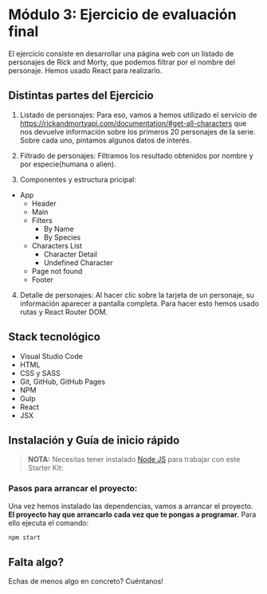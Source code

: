# Módulo 3: Ejercicio de evaluación final

El ejercicio consiste en desarrollar una página web con un listado de personajes de Rick and Morty, que podemos filtrar por el nombre del personaje. Hemos usado React para realizarlo.

## Distintas partes del Ejercicio

1. Listado de personajes:
   Para eso, vamos a hemos utilizado el servicio de https://rickandmortyapi.com/documentation/#get-all-characters que nos devuelve información sobre los primeros 20 personajes de la serie. Sobre cada uno, pintamos algunos datos de interés.

2. Filtrado de personajes:
   Filtramos los resultado obtenidos por nombre y por especie(humana o alien).

3. Componentes y estructura pricipal:

- App
  - Header
  - Main
  - Filters
    - By Name
    - By Species
  - Characters List
    - Character Detail
    - Undefined Character
  - Page not found
  - Footer

4. Detalle de personajes:
   Al hacer clic sobre la tarjeta de un personaje, su información
   aparecer a pantalla completa. Para hacer esto hemos usado rutas y React Router DOM.

## Stack tecnológico

- Visual Studio Code
- HTML
- CSS y SASS
- Git, GitHub, GitHub Pages
- NPM
- Gulp
- React
- JSX

## Instalación y Guía de inicio rápido

> **NOTA:** Necesitas tener instalado [Node JS](https://nodejs.org/) para trabajar con este Starter Kit:

### Pasos para arrancar el proyecto:

Una vez hemos instalado las dependencias, vamos a arrancar el proyecto. **El proyecto hay que arrancarlo cada vez que te pongas a programar.** Para ello ejecuta el comando:

```bash
npm start
```

## Falta algo?

Echas de menos algo en concreto? Cuéntanos!
